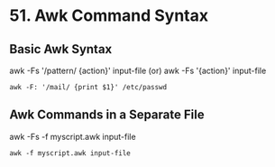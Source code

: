 # 51. Awk Command Syntax

## Basic Awk Syntax
awk -Fs '/pattern/ {action}' input-file
(or)
awk -Fs '{action}' input-file

`awk -F: '/mail/ {print $1}' /etc/passwd`

## Awk Commands in a Separate File

awk -Fs -f myscript.awk input-file

`awk -f myscript.awk input-file`
